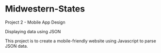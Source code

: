# Midwestern-States
Project 2 - Mobile App Design

Displaying data using JSON

This project is to create a mobile-friendly website using Javascript to parse JSON data. 
